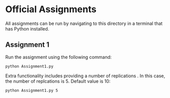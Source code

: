 # Official Assignments

All assignments can be run by navigating to this directory in a terminal that has Python installed. 

## Assignment 1 

Run the assignment using the following command: 

`python Assignment1.py`

Extra functionality includes providing a number of replications . In this case, the number of replcations is 5. Default value is 10: 

`python Assignment1.py 5`

